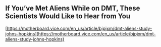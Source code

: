 ## If You’ve Met Aliens While on DMT, These Scientists Would Like to Hear from You
  
  [https://motherboard.vice.com/en_us/article/bjpjxm/dmt-aliens-study-johns-hopkins](https://motherboard.vice.com/en_us/article/bjpjxm/dmt-aliens-study-johns-hopkins)